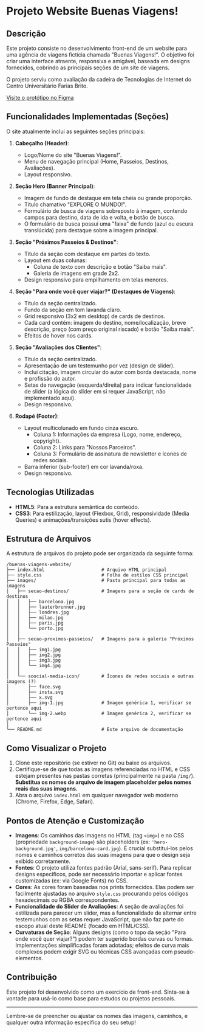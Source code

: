 # Projeto Website Buenas Viagens!

## Descrição

Este projeto consiste no desenvolvimento front-end de um website para uma agência de viagens fictícia chamada "Buenas Viagens!". O objetivo foi criar uma interface atraente, responsiva e amigável, baseada em designs fornecidos, cobrindo as principais seções de um site de viagens.

O projeto serviu como avaliação da cadeira de Tecnologias de Internet do Centro Universitário Farias Brito.

<a href="https://www.figma.com/design/9KJ0TJzWD1xDuKOFIWk2K6/trabalho-v2?node-id=8-2&t=5PW797AApxqD2dna-1" target="_blank" rel="noopener noreferrer">Visite o protótipo no Figma</a>

## Funcionalidades Implementadas (Seções)

O site atualmente inclui as seguintes seções principais:

1.  **Cabeçalho (Header)**:
    * Logo/Nome do site "Buenas Viagens!".
    * Menu de navegação principal (Home, Passeios, Destinos, Avaliações).
    * Layout responsivo.

2.  **Seção Hero (Banner Principal)**:
    * Imagem de fundo de destaque em tela cheia ou grande proporção.
    * Título chamativo "EXPLORE O MUNDO!".
    * Formulário de busca de viagens sobreposto à imagem, contendo campos para destino, data de ida e volta, e botão de busca.
    * O formulário de busca possui uma "faixa" de fundo (azul ou escura translúcida) para destaque sobre a imagem principal.

3.  **Seção "Próximos Passeios & Destinos"**:
    * Título da seção com destaque em partes do texto.
    * Layout em duas colunas:
        * Coluna de texto com descrição e botão "Saiba mais".
        * Galeria de imagens em grade 2x2.
    * Design responsivo para empilhamento em telas menores.

4.  **Seção "Para onde você quer viajar?" (Destaques de Viagens)**:
    * Título da seção centralizado.
    * Fundo da seção em tom lavanda claro.
    * Grid responsivo (3x2 em desktop) de cards de destinos.
    * Cada card contém: imagem do destino, nome/localização, breve descrição, preço (com preço original riscado) e botão "Saiba mais".
    * Efeitos de hover nos cards.

5.  **Seção "Avaliações dos Clientes"**:
    * Título da seção centralizado.
    * Apresentação de um testemunho por vez (design de slider).
    * Inclui citação, imagem circular do autor com borda destacada, nome e profissão do autor.
    * Setas de navegação (esquerda/direita) para indicar funcionalidade de slider (a lógica do slider em si requer JavaScript, não implementado aqui).
    * Design responsivo.

6.  **Rodapé (Footer)**:
    * Layout multicolunado em fundo cinza escuro.
        * Coluna 1: Informações da empresa (Logo, nome, endereço, copyright).
        * Coluna 2: Links para "Nossos Parceiros".
        * Coluna 3: Formulário de assinatura de newsletter e ícones de redes sociais.
    * Barra inferior (sub-footer) em cor lavanda/roxa.
    * Design responsivo.

## Tecnologias Utilizadas

* **HTML5**: Para a estrutura semântica do conteúdo.
* **CSS3**: Para estilização, layout (Flexbox, Grid), responsividade (Media Queries) e animações/transições sutis (hover effects).

## Estrutura de Arquivos

A estrutura de arquivos do projeto pode ser organizada da seguinte forma:

```text
/buenas-viagens-website/
├── index.html                     # Arquivo HTML principal
├── style.css                      # Folha de estilos CSS principal
├── images/                        # Pasta principal para todas as imagens
│   ├── secao-destinos/            # Imagens para a seção de cards de destinos
│   │   ├── barcelona.jpg         
│   │   ├── lauterbrunner.jpg     
│   │   ├── londres.jpg           
│   │   ├── milao.jpg             
│   │   ├── paris.jpg             
│   │   └── porto.jpg             
│   │
│   ├── secao-proximos-passeios/   # Imagens para a galeria "Próximos Passeios"
│   │   ├── img1.jpg              
│   │   ├── img2.jpg              
│   │   ├── img3.jpg              
│   │   └── img4.jpg              
│   │
│   └── soocial-media-icon/        # Ícones de redes sociais e outras imagens (?)
│       ├── face.svg              
│       ├── insta.svg             
│       ├── x.svg                 
│       ├── img-1.jpg              # Imagem genérica 1, verificar se pertence aqui
│       └── img-2.webp             # Imagem genérica 2, verificar se pertence aqui
│
└── README.md                      # Este arquivo de documentação
```

## Como Visualizar o Projeto

1.  Clone este repositório (se estiver no Git) ou baixe os arquivos.
2.  Certifique-se de que todas as imagens referenciadas no HTML e CSS estejam presentes nas pastas corretas (principalmente na pasta `/img/`). **Substitua os nomes de arquivo de imagem placeholder pelos nomes reais das suas imagens.**
3.  Abra o arquivo `index.html` em qualquer navegador web moderno (Chrome, Firefox, Edge, Safari).

## Pontos de Atenção e Customização

* **Imagens**: Os caminhos das imagens no HTML (tag `<img>`) e no CSS (propriedade `background-image`) são placeholders (ex: `'hero-background.jpg'`, `img/barcelona-card.jpg`). É crucial substituí-los pelos nomes e caminhos corretos das suas imagens para que o design seja exibido corretamente.
* **Fontes**: O projeto utiliza fontes padrão (Arial, sans-serif). Para replicar designs específicos, pode ser necessário importar e aplicar fontes customizadas (ex: via Google Fonts) no CSS.
* **Cores**: As cores foram baseadas nos prints fornecidos. Elas podem ser facilmente ajustadas no arquivo `style.css` procurando pelos códigos hexadecimais ou RGBA correspondentes.
* **Funcionalidade do Slider de Avaliações**: A seção de avaliações foi estilizada para parecer um slider, mas a funcionalidade de alternar entre testemunhos com as setas requer JavaScript, que não faz parte do escopo atual deste README (focado em HTML/CSS).
* **Curvaturas de Seção**: Alguns designs (como o topo da seção "Para onde você quer viajar?") podem ter sugerido bordas curvas ou formas. Implementações simplificadas foram adotadas; efeitos de curva mais complexos podem exigir SVG ou técnicas CSS avançadas com pseudo-elementos.

## Contribuição

Este projeto foi desenvolvido como um exercício de front-end. Sinta-se à vontade para usá-lo como base para estudos ou projetos pessoais.

---

Lembre-se de preencher ou ajustar os nomes das imagens, caminhos, e qualquer outra informação específica do seu setup!